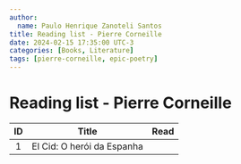 ```yaml
---
author:
  name: Paulo Henrique Zanoteli Santos
title: Reading list - Pierre Corneille
date: 2024-02-15 17:35:00 UTC-3
categories: [Books, Literature]
tags: [pierre-corneille, epic-poetry]
---
```


# Reading list - Pierre Corneille

| ID  | Title                      | Read |
|:---:| -------------------------- |:----:|
| 1   | El Cid: O herói da Espanha |      |
